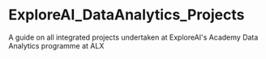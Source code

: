 # ExploreAI_DataAnalytics_Projects
A guide on all integrated projects undertaken at ExploreAI's Academy Data Analytics programme at ALX
